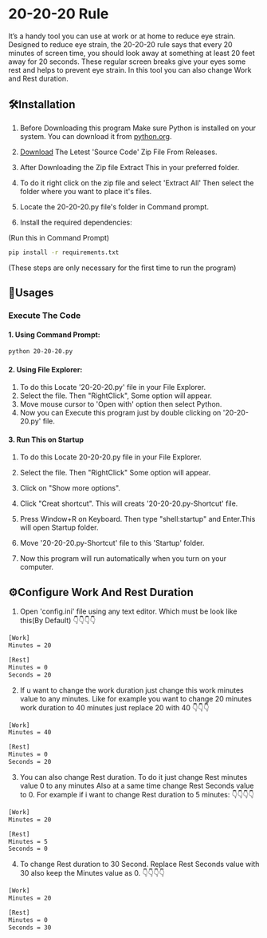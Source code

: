 
# 20-20-20 Rule

It’s a handy tool you can use at work or at home to reduce eye strain. Designed to reduce eye strain, the 20-20-20 rule says that every 20 minutes of screen time, you should look away at something at least 20 feet away for 20 seconds. These regular screen breaks give your eyes some rest and helps to prevent eye strain. In this tool you can also change Work and Rest duration.


## 🛠️Installation
1. Before Downloading this program Make sure Python is installed on your system. You can download it from [python.org](https://www.python.org/).
2. [Download](https://codeload.github.com/Aditya2540k/20-20-20_Rule/zip/refs/tags/v1.0.0?token=AXKHIXAOPPXKG4FW7KKRHDLGS7MJS) The Letest 'Source Code' Zip File From Releases.

3. After Downloading the Zip file Extract This in your preferred folder.

4. To do it right click on the zip file and select 'Extract All' Then select the folder where you want to place it's files.

5. Locate the 20-20-20.py file's folder in Command prompt. 

6. Install the required dependencies: 

(Run this in Command Prompt)
```bash
pip install -r requirements.txt
```

(These steps are only necessary for the first time to run the program)
## 🚀Usages
### Execute The Code

#### 1. Using Command Prompt:
```bash
python 20-20-20.py
```

#### 2. Using File Explorer:
1. To do this Locate '20-20-20.py' file in your File Explorer.
2. Select the file. Then "RightClick", Some option will appear.
3. Move mouse cursor to 'Open with' option then select Python.
4. Now you can Execute this program just by double clicking on '20-20-20.py' file.

#### 3. Run This on Startup
1. To do this Locate 20-20-20.py file in your File Explorer.

2. Select the file. Then "RightClick" Some option will appear.

3. Click on "Show more options".

4. Click "Creat shortcut". This will creats '20-20-20.py-Shortcut' file.

5. Press Window+R on Keyboard. Then type "shell:startup" and Enter.This will open Startup folder. 
6. Move '20-20-20.py-Shortcut' file to this 'Startup' folder.
7. Now this program will run automatically when you turn on your computer.

## ⚙️Configure Work And Rest Duration
1. Open 'config.ini' file using any text editor. Which must be look like this(By Default)
👇👇👇👇
```bash
[Work]
Minutes = 20

[Rest]
Minutes = 0
Seconds = 20
```
2. If u want to change the work duration just change this work minutes value to any minutes. Like for example you want to change 20 minutes work duration to 40 minutes just replace 20 with 40 👇👇👇
```bash
[Work]
Minutes = 40

[Rest]
Minutes = 0
Seconds = 20
```
3. You can also change Rest duration. To do it just change Rest minutes value 0 to any minutes Also at a same time change Rest Seconds value to 0. For example if i want to change Rest duration to 5 minutes:
👇👇👇👇
 ```bash
[Work]
Minutes = 20

[Rest]
Minutes = 5
Seconds = 0
```
4. To change Rest duration to 30 Second. Replace Rest Seconds value with 30 also keep the Minutes value as 0.
👇👇👇👇
```bash
[Work]
Minutes = 20

[Rest]
Minutes = 0
Seconds = 30
```
